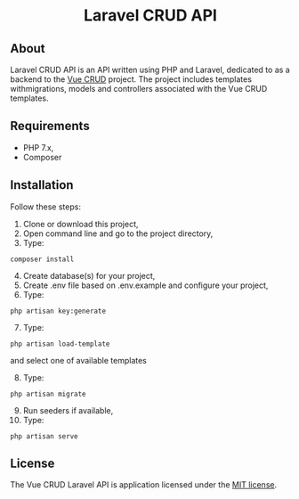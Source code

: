 <h1 align="center">Laravel CRUD API</h1>

## About

Laravel CRUD API is an API written using PHP and Laravel, dedicated to as a backend to the <a href="https://github.com/szczepanmasny/vue-crud">Vue CRUD</a> project. The project includes templates withmigrations, models and controllers associated with the Vue CRUD templates.

## Requirements
- PHP 7.x,
- Composer

## Installation

Follow these steps:
1. Clone or download this project,
2. Open command line and go to the project directory,
3. Type:
```
composer install
```
4. Create database(s) for your project,
5. Create .env file based on .env.example and configure your project,
6. Type:
```
php artisan key:generate
```
7. Type:
```
php artisan load-template
```
and select one of available templates

8. Type:
```
php artisan migrate
```
9. Run seeders if available,
10. Type:
```
php artisan serve
```

## License

The Vue CRUD Laravel API is application licensed under the [MIT license](http://opensource.org/licenses/MIT).
